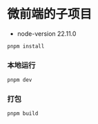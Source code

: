 # 微前端的子项目

- node-version  22.11.0

```sh
pnpm install
```

### 本地运行

```sh
pnpm dev
```

### 打包

```sh
pnpm build
```

